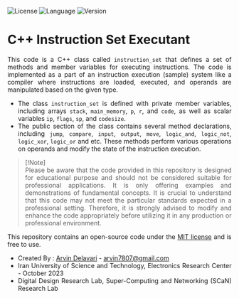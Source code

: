 ![License](https://img.shields.io/github/license/ArvinDelavari/CPP-Instruction-Set-Executant?color=dark-green) 
![Language](https://img.shields.io/badge/Language-C++-dark_green)
![Version](https://img.shields.io/badge/version-0.1-dark_green)

# C++ Instruction Set Executant 

<div align="justify">
  
This code is a C++ class called `instruction_set` that defines a set of methods and member variables for executing instructions. The code is implemented as a part of an instruction execution (sample) system like a compiler where instructions are loaded, executed, and operands are manipulated based on the given type.

- The class `instruction_set` is defined with private member variables, including arrays `stack`, `main_memory`, `p`, `r`, and `code`, as well as scalar variables `ip`, `flags`, `sp`, and `codesize`.
- The public section of the class contains several method declarations, including `jump`, `compare`, `input`, `output`, `move`, `logic_and`, `logic_not`, `logic_xor`, `logic_or` and etc. These methods perform various operations on operands and modify the state of the instruction execution.

> [!Note]\
> Please be aware that the code provided in this repository is designed for educational purpose and should not be considered suitable for professional applications. It is only offering examples and demonstrations of fundamental concepts. It is crucial to understand that this code may not meet the particular standards expected in a professional setting. Therefore, it is strongly advised to modify and enhance the code appropriately before utilizing it in any production or professional environment.

This repository contains an open-source code under the [MIT license](https://opensource.org/license/mit/) and is free to use.

- Created By : [Arvin Delavari](https://github.com/ArvinDelavari) - arvin7807@gmail.com
- Iran University of Science and Technology, Electronics Research Center - October 2023
- Digital Design Research Lab, Super-Computing and Networking (SCaN) Research Lab

</div>
